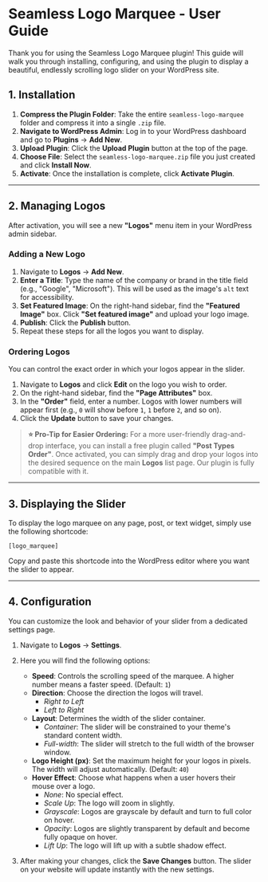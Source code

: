 # Seamless Logo Marquee - User Guide

Thank you for using the Seamless Logo Marquee plugin\! This guide will walk you through installing, configuring, and using the plugin to display a beautiful, endlessly scrolling logo slider on your WordPress site.

## 1\. Installation

1.  **Compress the Plugin Folder**: Take the entire `seamless-logo-marquee` folder and compress it into a single `.zip` file.
2.  **Navigate to WordPress Admin**: Log in to your WordPress dashboard and go to **Plugins** -\> **Add New**.
3.  **Upload Plugin**: Click the **Upload Plugin** button at the top of the page.
4.  **Choose File**: Select the `seamless-logo-marquee.zip` file you just created and click **Install Now**.
5.  **Activate**: Once the installation is complete, click **Activate Plugin**.

---

## 2\. Managing Logos

After activation, you will see a new **"Logos"** menu item in your WordPress admin sidebar.

### Adding a New Logo

1.  Navigate to **Logos** -\> **Add New**.
2.  **Enter a Title**: Type the name of the company or brand in the title field (e.g., "Google", "Microsoft"). This will be used as the image's `alt` text for accessibility.
3.  **Set Featured Image**: On the right-hand sidebar, find the **"Featured Image"** box. Click **"Set featured image"** and upload your logo image.
4.  **Publish**: Click the **Publish** button.
5.  Repeat these steps for all the logos you want to display.

### Ordering Logos

You can control the exact order in which your logos appear in the slider.

1.  Navigate to **Logos** and click **Edit** on the logo you wish to order.
2.  On the right-hand sidebar, find the **"Page Attributes"** box.
3.  In the **"Order"** field, enter a number. Logos with lower numbers will appear first (e.g., `0` will show before `1`, `1` before `2`, and so on).
4.  Click the **Update** button to save your changes.

> **⭐ Pro-Tip for Easier Ordering:** For a more user-friendly drag-and-drop interface, you can install a free plugin called **"Post Types Order"**. Once activated, you can simply drag and drop your logos into the desired sequence on the main **Logos** list page. Our plugin is fully compatible with it.

---

## 3\. Displaying the Slider

To display the logo marquee on any page, post, or text widget, simply use the following shortcode:

```
[logo_marquee]
```

Copy and paste this shortcode into the WordPress editor where you want the slider to appear.

---

## 4\. Configuration

You can customize the look and behavior of your slider from a dedicated settings page.

1.  Navigate to **Logos** -\> **Settings**.

2.  Here you will find the following options:

    - **Speed**: Controls the scrolling speed of the marquee. A higher number means a faster speed. (Default: `1`)
    - **Direction**: Choose the direction the logos will travel.
      - _Right to Left_
      - _Left to Right_
    - **Layout**: Determines the width of the slider container.
      - _Container_: The slider will be constrained to your theme's standard content width.
      - _Full-width_: The slider will stretch to the full width of the browser window.
    - **Logo Height (px)**: Set the maximum height for your logos in pixels. The width will adjust automatically. (Default: `40`)
    - **Hover Effect**: Choose what happens when a user hovers their mouse over a logo.
      - _None_: No special effect.
      - _Scale Up_: The logo will zoom in slightly.
      - _Grayscale_: Logos are grayscale by default and turn to full color on hover.
      - _Opacity_: Logos are slightly transparent by default and become fully opaque on hover.
      - _Lift Up_: The logo will lift up with a subtle shadow effect.

3.  After making your changes, click the **Save Changes** button. The slider on your website will update instantly with the new settings.
